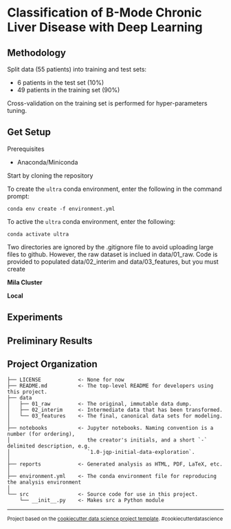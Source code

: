 Classification of B-Mode Chronic Liver Disease with Deep Learning
==============================

Methodology
------------
Split data (55 patients) into training and test sets:

- 6 patients in the test set (10%)
- 49 patients in the training set (90%)

Cross-validation on the training set is performed for hyper-parameters tuning.

Get Setup
------------

Prerequisites
- Anaconda/Miniconda

Start by cloning the repository

To create the `ultra` conda environment, enter the following in the command prompt: 
```
conda env create -f environment.yml
```
To active the `ultra` conda environment, enter the following: 
```
conda activate ultra
```

Two directories are ignored by the .gitignore file to avoid uploading large files to github. However, the raw dataset is inclued in data/01_raw.
Code is provided to populated data/02_interim and data/03_features, but you must create

**Mila Cluster**

**Local**


Experiments
------------


Preliminary Results
------------



Project Organization
------------

    ├── LICENSE            <- None for now
    ├── README.md          <- The top-level README for developers using this project.
    ├── data
    │   ├── 01_raw         <- The original, immutable data dump.
    │   ├── 02_interim     <- Intermediate data that has been transformed.
    │   └── 03_features    <- The final, canonical data sets for modeling.
    │
    ├── notebooks          <- Jupyter notebooks. Naming convention is a number (for ordering),
    │                         the creator's initials, and a short `-` delimited description, e.g.
    │                         `1.0-jqp-initial-data-exploration`.
    │
    ├── reports            <- Generated analysis as HTML, PDF, LaTeX, etc.
    │
    ├── environment.yml    <- The conda environment file for reproducing the analysis environment
    │
    └── src                <- Source code for use in this project.
        └── __init__.py    <- Makes src a Python module

--------

<p><small>Project based on the <a target="_blank" href="https://drivendata.github.io/cookiecutter-data-science/">cookiecutter data science project template</a>. #cookiecutterdatascience</small></p>
